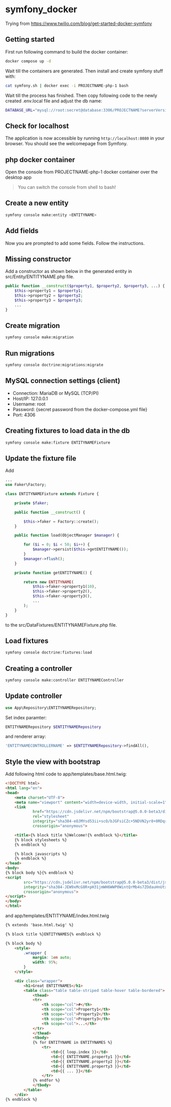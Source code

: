 # symfony_docker
Trying from https://www.twilio.com/blog/get-started-docker-symfony

## Getting started
First run following command to build the docker container:
```bash
docker compose up -d
```

Wait till the containers are generated. Then install and create symfony stuff with:
```bash
cat symfony.sh | docker exec -i PROJECTNAME-php-1 bash
```

Wait till the process has finished. Then copy following code to the newly created .env.local file and adjust the db name:
```bash
DATABASE_URL="mysql://root:secret@database:3306/PROJECTNAME?serverVersion=8.0"
```

## Check for localhost
The application is now accessible by running `http://localhost:8080` in your browser. You should see the welcomepage from Symfony.

## php docker container
Open the console from PROJECTNAME-php-1 docker container over the desktop app

> You can switch the console from shell to bash!

## Create a new entity
```bash
symfony console make:entity <ENTITYNAME>
```

## Add fields
Now you are prompted to add some fields. Follow the instructions.

## Missing constructor
Add a constructor as shown below in the generated entity in src/Entity/ENTITYNAME.php file.
```php
public function __construct($property1, $property2, $property3, ...) {
	$this->property1 = $property1;
	$this->property2 = $property2;
	$this->property3 = $property3;
	...
}
```

## Create migration
```bash
symfony console make:migration
```

## Run migrations
```bash
symfony console doctrine:migrations:migrate
```

## MySQL connection settings (client)
- Connection: MariaDB or MySQL (TCP/PI)
- Host/IP: 127.0.0.1
- Username: root
- Password: {secret password from the docker-compose.yml file}
- Port: 4306

## Creating fixtures to load data in the db
```bash
symfony console make:fixture ENTITYNAMEFixture
```

## Update the fixture file
Add
```php
...
use Faker\Factory;

class ENTITYNAMEFixture extends Fixture {

    private $faker;

    public function __construct() {

        $this->faker = Factory::create();
    }

    public function load(ObjectManager $manager) {

        for ($i = 0; $i < 50; $i++) {
            $manager->persist($this->getENTITYNAME());
        }
        $manager->flush();
    }

    private function getENTITYNAME() {

        return new ENTITYNAME(
            $this->faker->property1(10),
            $this->faker->property2(),
            $this->faker->property3(),
            ...
        );
    }
}
```
to the src/DataFixtures/ENTITYNAMEFixture.php file.

## Load fixtures
```bash
symfony console doctrine:fixtures:load
```

## Creating a controller
```bash
symfony console make:controller ENTITYNAMEController
```

## Update controller
```php
use App\Repository\ENTITYNAMERepository;
```
Set index paramter:
```php
ENTITYNAMERepository $ENTITYNAMERepository
```
and renderer array:
```php
'ENTITYNAMECONTROLLERNAME' => $ENTITYNAMERepository->findAll(),
```

## Style the view with bootstrap
Add following html code to app/templates/base.html.twig:
```html
<!DOCTYPE html>
<html lang="en">
<head>
    <meta charset="UTF-8">
    <meta name="viewport" content="width=device-width, initial-scale=1">
    <link
            href="https://cdn.jsdelivr.net/npm/bootstrap@5.0.0-beta3/dist/css/bootstrap.min.css"
            rel="stylesheet"
            integrity="sha384-eOJMYsd53ii+scO/bJGFsiCZc+5NDVN2yr8+0RDqr0Ql0h+rP48ckxlpbzKgwra6"
            crossorigin="anonymous">

    <title>{% block title %}Welcome!{% endblock %}</title>
    {% block stylesheets %}
    {% endblock %}

    {% block javascripts %}
    {% endblock %}
</head>
<body>
{% block body %}{% endblock %}
<script
        src="https://cdn.jsdelivr.net/npm/bootstrap@5.0.0-beta3/dist/js/bootstrap.bundle.min.js"
        integrity="sha384-JEW9xMcG8R+pH31jmWH6WWP0WintQrMb4s7ZOdauHnUtxwoG2vI5DkLtS3qm9Ekf"
        crossorigin="anonymous">
</script>
</body>
</html>
```
and app/templates/ENTITYNAME/index.html.twig
```html
{% extends 'base.html.twig' %}

{% block title %}ENTITYNAMES{% endblock %}

{% block body %}
    <style>
        .wrapper {
            margin: 1em auto;
            width: 95%;
        }
    </style>

    <div class="wrapper">
        <h1>Great ENTITYNAMES</h1>
        <table class="table table-striped table-hover table-bordered">
            <thead>
            <tr>
                <th scope="col">#</th>
                <th scope="col">Property1</th>
                <th scope="col">Property2</th>
                <th scope="col">Property3</th>
                <th scope="col">...</th>
            </tr>
            </thead>
            <tbody>
            {% for ENTITYNAME in ENTITYNAMES %}
                <tr>
                    <td>{{ loop.index }}</td>
                    <td>{{ ENTITYNAME.property1 }}</td>
                    <td>{{ ENTITYNAME.property2 }}</td>
                    <td>{{ ENTITYNAME.property3 }}</td>
                    <td>{{ ... }}</td>
                </tr>
            {% endfor %}
            </tbody>
        </table>
    </div>
{% endblock %}
```
